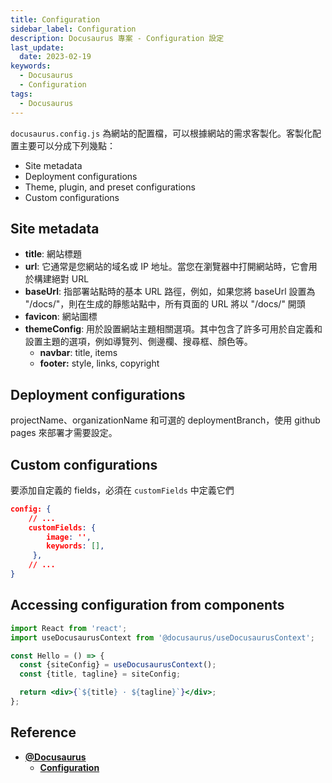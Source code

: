 ```yaml
---
title: Configuration
sidebar_label: Configuration
description: Docusaurus 專案 - Configuration 設定
last_update:
  date: 2023-02-19
keywords:
  - Docusaurus
  - Configuration
tags:
  - Docusaurus
---
```


`docusaurus.config.js` 為網站的配置檔，可以根據網站的需求客製化。客製化配置主要可以分成下列幾點：

- Site metadata
- Deployment configurations
- Theme, plugin, and preset configurations
- Custom configurations

## **Site metadata**

- **title**: 網站標題
- **url**: 它通常是您網站的域名或 IP 地址。當您在瀏覽器中打開網站時，它會用於構建絕對 URL
- **baseUrl**: 指部署站點時的基本 URL 路徑，例如，如果您將 baseUrl 設置為 "/docs/"，則在生成的靜態站點中，所有頁面的 URL 將以 "/docs/" 開頭
- **favicon**: 網站圖標
- **themeConfig**: 用於設置網站主題相關選項。其中包含了許多可用於自定義和設置主題的選項，例如導覽列、側邊欄、搜尋框、顏色等。
    - **navbar**: title, items
    - **footer:** style, links, copyright

## **Deployment configurations**

projectName、organizationName 和可選的 deploymentBranch，使用 github pages 來部署才需要設定。

## **Custom configurations**

要添加自定義的 fields，必須在 `customFields` 中定義它們

```json
config: {
	// ...
	customFields: {
	    image: '',
	    keywords: [],
	 },
	// ...
}
```

## **Accessing configuration from components**

```jsx
import React from 'react';
import useDocusaurusContext from '@docusaurus/useDocusaurusContext';

const Hello = () => {
  const {siteConfig} = useDocusaurusContext();
  const {title, tagline} = siteConfig;

  return <div>{`${title} · ${tagline}`}</div>;
};
```

## **Reference**
- **[@Docusaurus](https://docusaurus.io/)**
  - **[Configuration](https://docusaurus.io/docs/configuration#theme-plugin-and-preset-configurations)**